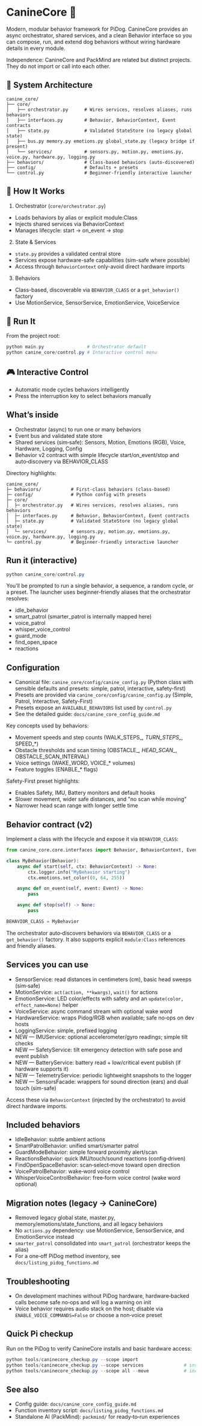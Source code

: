 # CanineCore 🔧

Modern, modular behavior framework for PiDog. CanineCore provides an async orchestrator, shared services, and a clean Behavior interface so you can compose, run, and extend dog behaviors without wiring hardware details in every module.

Independence: CanineCore and PackMind are related but distinct projects. They do not import or call into each other.

## 📁 System Architecture

```
canine_core/
├── core/
│   ├── orchestrator.py      # Wires services, resolves aliases, runs behaviors
│   ├── interfaces.py        # Behavior, BehaviorContext, Event contracts
│   ├── state.py             # Validated StateStore (no legacy global state)
│   ├── bus.py memory.py emotions.py global_state.py (legacy bridge if present)
│   └── services/            # sensors.py, motion.py, emotions.py, voice.py, hardware.py, logging.py
├── behaviors/               # Class-based behaviors (auto-discovered)
├── config/                  # Defaults + presets
└── control.py               # Beginner-friendly interactive launcher
```

## 🔄 How It Works

1) Orchestrator (`core/orchestrator.py`)
- Loads behaviors by alias or explicit module:Class
- Injects shared services via BehaviorContext
- Manages lifecycle: start → on_event → stop

2) State & Services
- `state.py` provides a validated central store
- Services expose hardware-safe capabilities (sim-safe where possible)
- Access through `BehaviorContext` only-avoid direct hardware imports

3) Behaviors
- Class-based, discoverable via `BEHAVIOR_CLASS` or a `get_behavior()` factory
- Use MotionService, SensorService, EmotionService, VoiceService

## 🚀 Run It

From the project root:

```powershell
python main.py                # Orchestrator default
python canine_core/control.py # Interactive control menu
```

## 🎮 Interactive Control

- Automatic mode cycles behaviors intelligently
- Press the interruption key to select behaviors manually
## What’s inside

- Orchestrator (async) to run one or many behaviors
- Event bus and validated state store
- Shared services (sim‑safe): Sensors, Motion, Emotions (RGB), Voice, Hardware, Logging, Config
- Behavior v2 contract with simple lifecycle start/on_event/stop and auto‑discovery via BEHAVIOR_CLASS

Directory highlights:

```
canine_core/
├─ behaviors/           # First‑class behaviors (class‑based)
├─ config/              # Python config with presets
├─ core/
│  ├─ orchestrator.py   # Wires services, resolves aliases, runs behaviors
│  ├─ interfaces.py     # Behavior, BehaviorContext, Event contracts
│  ├─ state.py          # Validated StateStore (no legacy global state)
│  └─ services/         # sensors.py, motion.py, emotions.py, voice.py, hardware.py, logging.py
└─ control.py           # Beginner‑friendly interactive launcher
```

## Run it (interactive)

```powershell
python canine_core/control.py
```

You’ll be prompted to run a single behavior, a sequence, a random cycle, or a preset. The launcher uses beginner‑friendly aliases that the orchestrator resolves:

- idle_behavior
- smart_patrol (smarter_patrol is internally mapped here)
- voice_patrol
- whisper_voice_control
- guard_mode
- find_open_space
- reactions

## Configuration

- Canonical file: `canine_core/config/canine_config.py` (Python class with sensible defaults and presets: simple, patrol, interactive, safety-first)
- Presets are provided via `canine_core/config/canine_config.py` (Simple, Patrol, Interactive, Safety-First)
- Presets expose an `AVAILABLE_BEHAVIORS` list used by `control.py`
- See the detailed guide: `docs/canine_core_config_guide.md`

Key concepts used by behaviors:

- Movement speeds and step counts (WALK_STEPS_*, TURN_STEPS_*, SPEED_*)
- Obstacle thresholds and scan timing (OBSTACLE_*, HEAD_SCAN_*, OBSTACLE_SCAN_INTERVAL)
- Voice settings (WAKE_WORD, VOICE_* volumes)
- Feature toggles (ENABLE_* flags)

Safety-First preset highlights:
- Enables Safety, IMU, Battery monitors and default hooks
- Slower movement, wider safe distances, and "no scan while moving"
- Narrower head scan range with longer settle time

## Behavior contract (v2)

Implement a class with the lifecycle and expose it via `BEHAVIOR_CLASS`:

```python
from canine_core.core.interfaces import Behavior, BehaviorContext, Event

class MyBehavior(Behavior):
    async def start(self, ctx: BehaviorContext) -> None:
        ctx.logger.info("MyBehavior starting")
        ctx.emotions.set_color((0, 64, 255))

    async def on_event(self, event: Event) -> None:
        pass

    async def stop(self) -> None:
        pass

BEHAVIOR_CLASS = MyBehavior
```

The orchestrator auto‑discovers behaviors via `BEHAVIOR_CLASS` or a `get_behavior()` factory. It also supports explicit `module:Class` references and friendly aliases.

## Services you can use

- SensorService: read distances in centimeters (cm), basic head sweeps (sim‑safe)
- MotionService: `act(action, **kwargs)`, `wait()` for actions
- EmotionService: LED color/effects with safety and an `update(color, effect_name=None)` helper
- VoiceService: async command stream with optional wake word
- HardwareService: wraps Pidog/RGB when available; safe no‑ops on dev hosts
- LoggingService: simple, prefixed logging
- NEW — IMUService: optional accelerometer/gyro readings; simple tilt checks
- NEW — SafetyService: tilt emergency detection with safe pose and event publish
- NEW — BatteryService: battery read + low/critical event publish (if hardware supports it)
- NEW — TelemetryService: periodic lightweight snapshots to the logger
- NEW — SensorsFacade: wrappers for sound direction (ears) and dual touch (sim-safe)

Access these via `BehaviorContext` (injected by the orchestrator) to avoid direct hardware imports.

## Included behaviors

- IdleBehavior: subtle ambient actions
- SmartPatrolBehavior: unified smart/smarter patrol
- GuardModeBehavior: simple forward proximity alert/scan
- ReactionsBehavior: quick IMU/touch/sound reactions (config‑driven)
- FindOpenSpaceBehavior: scan‑select‑move toward open direction
- VoicePatrolBehavior: wake‑word voice control
- WhisperVoiceControlBehavior: free‑form voice control (wake word optional)

## Migration notes (legacy → CanineCore)

- Removed legacy global state, master.py, memory/emotions/state_functions, and all legacy behaviors
- No `actions.py` dependency: use MotionService, SensorService, and EmotionService instead
- `smarter_patrol` consolidated into `smart_patrol` (orchestrator keeps the alias)
- For a one‑off PiDog method inventory, see `docs/listing_pidog_functions.md`

## Troubleshooting

- On development machines without PiDog hardware, hardware‑backed calls become safe no‑ops and will log a warning on init
- Voice behavior requires audio stack on the host; disable via `ENABLE_VOICE_COMMANDS=False` or choose a non‑voice preset

## Quick Pi checkup

Run on the PiDog to verify CanineCore installs and basic hardware access:

```powershell
python tools/caninecore_checkup.py --scope import
python tools/caninecore_checkup.py --scope services               # instantiate services
python tools/caninecore_checkup.py --scope all --move             # include limited motion/head sweep
```

## See also

- Config guide: `docs/canine_core_config_guide.md`
- Function inventory script: `docs/listing_pidog_functions.md`
- Standalone AI (PackMind): `packmind/` for ready‑to‑run experiences
